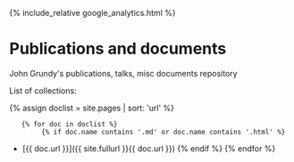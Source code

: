 <meta name="google-site-verification" content="cGgjq3M1u6oI4PVYy-qFMCTnvU0hwT654XD8HE3zX4M" />

{% include_relative google_analytics.html %}

# Publications and documents
John Grundy's publications, talks, misc documents repository

List of collections:

{% assign doclist = site.pages | sort: 'url'  %}
    
       {% for doc in doclist %}
            {% if doc.name contains '.md' or doc.name contains '.html' %}
 - [{{ doc.url }}]({{ site.fullurl }}{{ doc.url }})
            {% endif %}
        {% endfor %}
    

    

